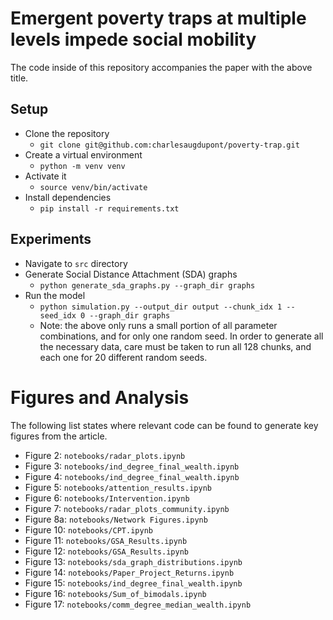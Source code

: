 # Emergent poverty traps at multiple levels impede social mobility
The code inside of this repository accompanies the paper with the above title.

## Setup
- Clone the repository 
    - `git clone git@github.com:charlesaugdupont/poverty-trap.git`
- Create a virtual environment
    - `python -m venv venv`
- Activate it
    - `source venv/bin/activate`
- Install dependencies
    - `pip install -r requirements.txt`

## Experiments
- Navigate to `src` directory
- Generate Social Distance Attachment (SDA) graphs
    - `python generate_sda_graphs.py --graph_dir graphs`
- Run the model
    - `python simulation.py --output_dir output --chunk_idx 1 --seed_idx 0 --graph_dir graphs`
    - Note: the above only runs a small portion of all parameter combinations, and for only one random seed. In order to generate 
all the necessary data, care must be taken to run all 128 chunks, and each one for 20 different random seeds.

# Figures and Analysis
The following list states where relevant code can be found to generate key figures from the article.
- Figure 2: `notebooks/radar_plots.ipynb` 
- Figure 3: `notebooks/ind_degree_final_wealth.ipynb` 
- Figure 4: `notebooks/ind_degree_final_wealth.ipynb` 
- Figure 5: `notebooks/attention_results.ipynb` 
- Figure 6: `notebooks/Intervention.ipynb` 
- Figure 7: `notebooks/radar_plots_community.ipynb` 
- Figure 8a: `notebooks/Network Figures.ipynb` 
- Figure 10: `notebooks/CPT.ipynb` 
- Figure 11: `notebooks/GSA_Results.ipynb` 
- Figure 12: `notebooks/GSA_Results.ipynb` 
- Figure 13: `notebooks/sda_graph_distributions.ipynb` 
- Figure 14: `notebooks/Paper_Project_Returns.ipynb` 
- Figure 15: `notebooks/ind_degree_final_wealth.ipynb` 
- Figure 16: `notebooks/Sum_of_bimodals.ipynb` 
- Figure 17: `notebooks/comm_degree_median_wealth.ipynb`
